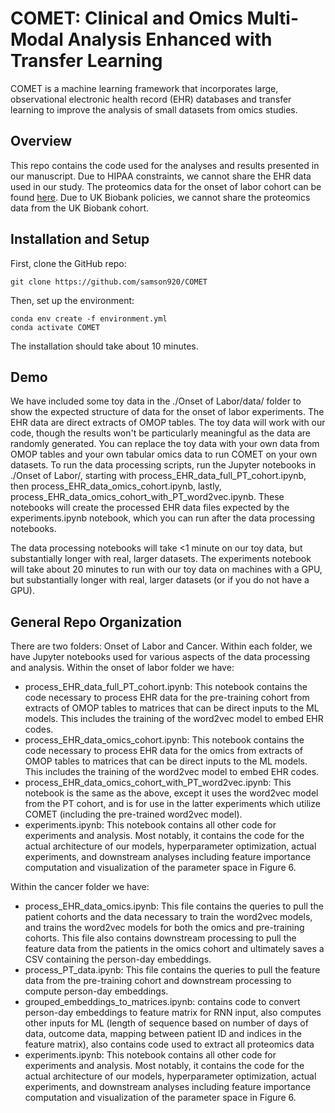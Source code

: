 # COMET: Clinical and Omics Multi-Modal Analysis Enhanced with Transfer Learning
COMET is a machine learning framework that incorporates large, observational electronic health record (EHR) databases and transfer learning to improve the analysis of small datasets from omics studies.
## Overview
This repo contains the code used for the analyses and results presented in our manuscript. Due to HIPAA constraints, we cannot share the EHR data used in our study. The proteomics data for the onset of labor cohort can be found [here](https://datadryad.org/stash/dataset/doi:10.5061/dryad.280gb5mpd). Due to UK Biobank policies, we cannot share the proteomics data from the UK Biobank cohort.
## Installation and Setup
First, clone the GitHub repo:
```
git clone https://github.com/samson920/COMET
```
Then, set up the environment:
```
conda env create -f environment.yml
conda activate COMET
```
The installation should take about 10 minutes.

## Demo
We have included some toy data in the ./Onset of Labor/data/ folder to show the expected structure of data for the onset of labor experiments. The EHR data are direct extracts of OMOP tables. The toy data will work with our code, though the results won't be particularly meaningful as the data are randomly generated. You can replace the toy data with your own data from OMOP tables and your own tabular omics data to run COMET on your own datasets. To run the data processing scripts, run the Jupyter notebooks in ./Onset of Labor/, starting with process_EHR_data_full_PT_cohort.ipynb, then process_EHR_data_omics_cohort.ipynb, lastly, process_EHR_data_omics_cohort_with_PT_word2vec.ipynb. These notebooks will create the processed EHR data files expected by the experiments.ipynb notebook, which you can run after the data processing notebooks.

The data processing notebooks will take <1 minute on our toy data, but substantially longer with real, larger datasets. The experiments notebook will take about 20 minutes to run with our toy data on machines with a GPU, but substantially longer with real, larger datasets (or if you do not have a GPU).


## General Repo Organization
There are two folders: Onset of Labor and Cancer. Within each folder, we have Jupyter notebooks used for various aspects of the data processing and analysis. Within the onset of labor folder we have:
- process_EHR_data_full_PT_cohort.ipynb: This notebook contains the code necessary to process EHR data for the pre-training cohort from extracts of OMOP tables to matrices that can be direct inputs to the ML models. This includes the training of the word2vec model to embed EHR codes.
- process_EHR_data_omics_cohort.ipynb: This notebook contains the code necessary to process EHR data for the omics from extracts of OMOP tables to matrices that can be direct inputs to the ML models. This includes the training of the word2vec model to embed EHR codes.
- process_EHR_data_omics_cohort_with_PT_word2vec.ipynb: This notebook is the same as the above, except it uses the word2vec model from the PT cohort, and is for use in the latter experiments which utilize COMET (including the pre-trained word2vec model).
- experiments.ipynb: This notebook contains all other code for experiments and analysis. Most notably, it contains the code for the actual architecture of our models, hyperparameter optimization, actual experiments, and downstream analyses including feature importance computation and visualization of the parameter space in Figure 6.

Within the cancer folder we have:
- process_EHR_data_omics.ipynb: This file contains the queries to pull the patient cohorts and the data necessary to train the word2vec models, and trains the word2vec models for both the omics and pre-training cohorts. This file also contains downstream processing to pull the feature data from the patients in the omics cohort and ultimately saves a CSV containing the person-day embeddings.
- process_PT_data.ipynb: This file contains the queries to pull the feature data from the pre-training cohort and downstream processing to compute person-day embeddings. 
- grouped_embeddings_to_matrices.ipynb: contains code to convert person-day embeddings to feature matrix for RNN input, also computes other inputs for ML (length of sequence based on number of days of data, outcome data, mapping between patient ID and indices in the feature matrix), also contains code used to extract all proteomics data
- experiments.ipynb: This notebook contains all other code for experiments and analysis. Most notably, it contains the code for the actual architecture of our models, hyperparameter optimization, actual experiments, and downstream analyses including feature importance computation and visualization of the parameter space in Figure 6.


